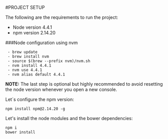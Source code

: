 #PROJECT SETUP

The following are the requirements to run the project:

 - Node version 4.4.1
 - npm version 2.14.20

###Node configuration using nvm

     - brew update
     - brew install nvm
     - source $(brew --prefix nvm)/nvm.sh
     - nvm install 4.4.1
     - nvm use 4.4.1
     - nvm alias default 4.4.1

**NOTE:** The last step is optional but highly recommended to avoid resetting the node version whenever you open a new console.

Let´s configure the npm version:

    npm install npm@2.14.20 -g

Let's install  the node modules and the bower dependencies:

    npm i
    bower install
